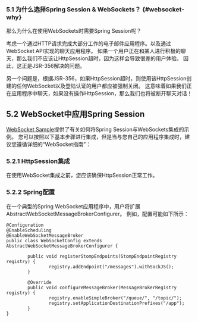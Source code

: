 ### 5.1 为什么选择Spring Session & WebSockets？ {#websocket-why}

那么为什么在使用WebSockets时需要Spring Session呢？

考虑一个通过HTTP请求完成大部分工作的电子邮件应用程序。以及通过WebSocket API实现的聊天应用程序。 如果一个用户正在和某人进行积极的聊天，那么我们不应该让HttpSession超时，因为这样会导致很差的用户体验。 因此，这正是JSR-356解决的问题。

另一个问题是，根据JSR-356，如果HttpSession超时，则使用该HttpSession创建的任何WebSocket以及登陆认证的用户都应被强制关闭。 这意味着如果我们正在应用程序中聊天，如果没有操作HttpSession，那么我们也将被断开聊天对话！

## 5.2 WebSocket中应用Spring Session

[WebSocket Sample](https://docs.spring.io/spring-session/docs/1.3.1.RELEASE/reference/html5/#samples)提供了有关如何将Spring Session与WebSockets集成的示例。 您可以按照以下基本步骤进行集成，但是当与您自己的应用程序集成时，建议您遵循详细的“WebSocket指南”：

### 5.2.1 HttpSession集成

在使用WebSocket集成之前，您应该确保HttpSession正常工作。

### 5.2.2 Spring配置

在一个典型的Spring WebSocket应用程序中，用户将扩展AbstractWebSocketMessageBrokerConfigurer。 例如，配置可能如下所示：

```
@Configuration
@EnableScheduling
@EnableWebSocketMessageBroker
public class WebSocketConfig extends AbstractWebSocketMessageBrokerConfigurer {

        public void registerStompEndpoints(StompEndpointRegistry registry) {
                registry.addEndpoint("/messages").withSockJS();
        }

        @Override
        public void configureMessageBroker(MessageBrokerRegistry registry) {
                registry.enableSimpleBroker("/queue/", "/topic/");
                registry.setApplicationDestinationPrefixes("/app");
        }
}
```



